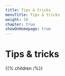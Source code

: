 ```yaml
---
title: Tips & tricks
menuTitle: Tips & tricks
weight: 10
chapter: true
showOnHomepage: true
---
```


# Tips & tricks

{{% children /%}}
